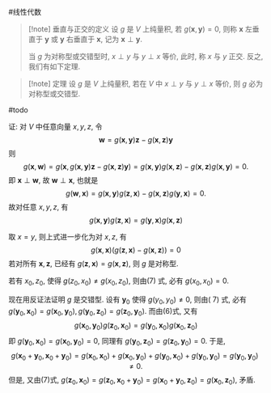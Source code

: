#线性代数 

>[!note] 垂直与正交的定义 
>设 $g$ 是 $V$ 上纯量积, 若 $g(\mathbf{x}, \mathbf{y})=0$, 则称 $\mathbf{x}$ 左垂直于 $\mathbf{y}$ 或 $\mathbf{y}$ 右垂直于 $\mathbf{x}$, 记为 $\mathbf{x} \perp \mathbf{y}$.
>
>当 $g$ 为对称型或交错型时, $x \perp y$ 与 $y \perp x$ 等价, 此时, 称 $x$ 与 $y$ 正交. 反之, 我们有如下定理.


>[!note] 定理 
>设 $g$ 是 $V$ 上纯量积, 若在 $V$ 中 $x \perp y$ 与 $y \perp x$ 等价, 则 $g$ 必为对称型或交错型.

#todo 

证: 对 $V$ 中任意向量 $x, y, z$, 令
$$
\mathbf{w}=g(\mathbf{x}, \mathbf{y}) \mathbf{z}-g(\mathbf{x}, \mathbf{z}) \mathbf{y}
$$
则
$$
g(\mathbf{x}, \mathbf{w})=g(\mathbf{x}, g(\mathbf{x}, \mathbf{y}) \mathbf{z}-g(\mathbf{x}, \mathbf{z}) \mathbf{y})=g(\mathbf{x}, \mathbf{y}) g(\mathbf{x}, \mathbf{z})-g(\mathbf{x}, \mathbf{z}) g(\mathbf{x}, \mathbf{y})=0 .
$$
即 $\mathbf{x} \perp \mathbf{w}$, 故 $\mathbf{w} \perp \mathbf{x}$, 也就是
$$
g(\mathbf{w}, \mathbf{x})=g(\mathbf{x}, \mathbf{y}) g(\mathbf{z}, \mathbf{x})-g(\mathbf{x}, \mathbf{z}) g(\mathbf{y}, \mathbf{x})=0 .
$$
故对任意 $x, y, z$, 有
$$
g(\mathbf{x}, \mathbf{y}) g(\mathbf{z}, \mathbf{x})=g(\mathbf{y}, \mathbf{x}) g(\mathbf{x}, \mathbf{z}) \tag{6}
$$


取 $x=y$, 则上式进一步化为对 $x, z$, 有
$$
g(\mathbf{x}, \mathbf{x})(g(\mathbf{z}, \mathbf{x})-g(\mathbf{x}, \mathbf{z}))=0 \tag{7}
$$
若对所有 $\mathbf{x}, \mathbf{z}$, 已经有 $g(\mathbf{z}, \mathbf{x})=g(\mathbf{x}, \mathbf{z})$, 则 $g$ 是对称型.

若有 $x_0, z_0$, 使得 $g\left(z_0, x_0\right) \neq g\left(x_0, z_0\right)$, 则由(7) 式, 必有 $g\left(x_0, x_0\right)=0$.

现在用反证法证明 $g$ 是交错型. 设有 $\mathbf{y}_0$ 使得 $g\left(y_0, y_0\right) \neq 0$, 则由( 7$)$ 式, 必有 $g\left(\mathbf{y}_0, \mathbf{x}_0\right)=g\left(\mathbf{x}_0, \mathbf{y}_0\right), g\left(\mathbf{y}_0, \mathbf{z}_0\right)=g\left(\mathbf{z}_0, \mathbf{y}_0\right)$. 而由(6)式, 又有
$$
g\left(\mathbf{x}_0, \mathbf{y}_0\right) g\left(\mathbf{z}_0, \mathbf{x}_0\right)=g\left(\mathbf{y}_0, \mathbf{x}_0\right) g\left(\mathbf{x}_0, \mathbf{z}_0\right)
$$
即 $g\left(\mathbf{y}_0, \mathbf{x}_0\right)=g\left(\mathbf{x}_0, \mathbf{y}_0\right)=0$, 同理有 $g\left(\mathbf{y}_0, \mathbf{z}_0\right)=g\left(\mathbf{z}_0, \mathbf{y}_0\right)=0$. 于是,
$$
g\left(\mathbf{x}_0+\mathbf{y}_0, \mathbf{x}_0+\mathbf{y}_0\right)=g\left(\mathbf{x}_0, \mathbf{x}_0\right)+g\left(\mathbf{x}_0, \mathbf{y}_0\right)+g\left(\mathbf{y}_0, \mathbf{x}_0\right)+g\left(\mathbf{y}_0, \mathbf{y}_0\right)=g\left(\mathbf{y}_0, \mathbf{y}_0\right) \neq 0 .
$$
但是, 又由(7)式, $g\left(\mathbf{z}_0, \mathbf{x}_0\right)=g\left(\mathbf{z}_0, \mathbf{x}_0+\mathbf{y}_0\right)=g\left(\mathbf{x}_0+\mathbf{y}_0, \mathbf{z}_0\right)=g\left(\mathbf{x}_0, \mathbf{z}_0\right)$, 矛盾.